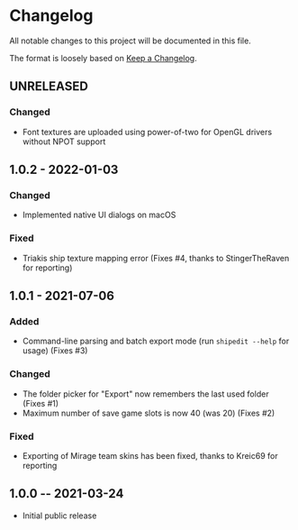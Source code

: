 # Changelog

All notable changes to this project will be documented in this file.

The format is loosely based on [Keep a Changelog](https://keepachangelog.com/en/1.0.0/).

## UNRELEASED

### Changed
- Font textures are uploaded using power-of-two for OpenGL drivers without NPOT support


## 1.0.2 - 2022-01-03

### Changed
- Implemented native UI dialogs on macOS

### Fixed
- Triakis ship texture mapping error (Fixes #4, thanks to StingerTheRaven for reporting)


## 1.0.1 - 2021-07-06

### Added
- Command-line parsing and batch export mode (run `shipedit --help` for usage) (Fixes #3)

### Changed
- The folder picker for "Export" now remembers the last used folder (Fixes #1)
- Maximum number of save game slots is now 40 (was 20) (Fixes #2)

### Fixed
- Exporting of Mirage team skins has been fixed, thanks to Kreic69 for reporting


## 1.0.0 -- 2021-03-24

- Initial public release
